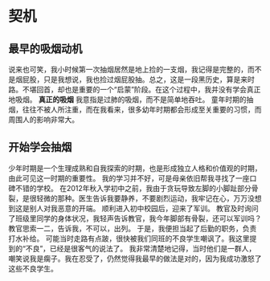 # 契机
## 最早的吸烟动机
说来也可笑，我小时候第一次抽烟居然是地上捡的一支烟，我记得是完整的，而不是烟屁股，只是我想说，我也捡过烟屁股抽。总之，这是一段黑历史，算是来时路。不堪回首，却也是重要的一个“启蒙”阶段。在这个过程中，我并没有学会真正地吸烟。
**真正的吸烟** 我意指是过肺的吸烟，而不是简单地吞吐。
童年时期的抽烟，往往不被人所注重，而在我看来，很多幼年时期都会形成至关重要的习惯，而周围人的影响非常大。
## 开始学会抽烟
少年时期是一个生理成熟和自我探索的时期，也是形成独立人格和价值观的时期，由此可见这一时期的重要性。
我的学习并不好，可是母亲依旧帮我寻找了一座口碑不错的学校。
在2012年秋入学初中之前，我由于贪玩导致左脚的小脚趾部分骨裂，是很轻微的那种。医生告诉我要静养，不要剧烈运动，我牢记在心，万万没想到这是别人对我恶意的开端。
顺利进入初中校园后，迎来了军训。
教官及时询问了班级里同学的身体状况，我轻声告诉教官，我今年脚部有骨裂，还可以军训吗？
教官思索一二，告诉我，不可以，出列。
于是，我便担当起了后勤的职务，负责打水补给。
可能当时走路有点跛，很快被我们同班的不良学生嘲讽了。我这里提到的“不良”，已经是很客气的说法了。
我非常清楚地记得，当时他们是一群人，嘲笑说我是瘸子。我在忍受了，仍然觉得我最早的做法是对的，因为我成功激怒了这些不良学生。


<!--stackedit_data:
eyJoaXN0b3J5IjpbLTUzMTM3Mjc0MywxMjMyNTg2NDkwLDE1Nz
g5OTM0ODgsMTEwOTA4Mzk3Miw5OTIwNTg3NzIsLTExNDU1OTY0
NCwtMTI5NjQ0NzAxMywtMzI1OTQyMDYxLDczMzE3NjI5MSw4ND
k2Nzk5NTBdfQ==
-->